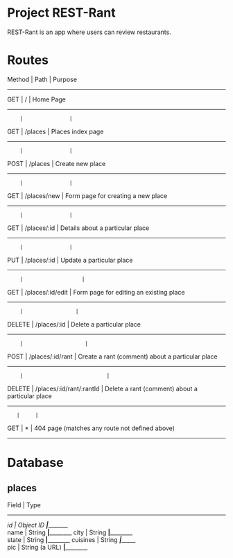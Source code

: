 # Project REST-Rant

REST-Rant is an app where users can review restaurants.

# Routes

Method  | Path          | Purpose
________ _______________ ________________________________
GET     | /             |   Home Page
_________________________________________________________
        |               |
GET     | /places       |   Places index page
_________________________________________________________
        |               |
POST    | /places       |   Create new place
________ _______________ ________________________________
        |               |
GET     | /places/new   |   Form page for creating a new place
_________________________________________________________
        |               |
GET     | /places/:id   |   Details about a particular place
________ _______________ ________________________________
        |               | 
PUT     | /places/:id   |   Update a particular place
_________________________________________________________
        |                   |
GET     | /places/:id/edit  |    Form page for editing an existing place
________ _______________ ________________________________
        |                 |
DELETE  |  /places/:id    |   Delete a particular place
_________________________________________________________
        |                    |
POST    |  /places/:id/rant  |  Create a rant (comment) about a particular place
_________________________________________________________
        |                           |
DELETE  |  /places/:id/rant/:rantId | Delete a rant (comment) about a particular place
_________________________________________________________
       |     |
GET    |  *  |  404 page (matches any route not defined above)
_________________________________________________________

# Database

## places

Field | Type
______________
_id   | Object ID
______|______________      
name  | String
______|______________
city  | String
______|______________      
state | String
______|______________
cuisines | String
_________|______________      
pic   | String (a URL)
______|______________
  
